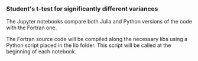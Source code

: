 ### Student's t-test for significantly different variances

The Jupyter notebooks compare both Julia and Python versions of the code with the Fortran one.

The Fortran source code will be compiled along the necessary libs using a Python script placed in the lib folder. This script will be called at the beginning of each notebook.


